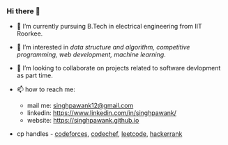 ### Hi there 👋 

- 🔭 I’m currently pursuing B.Tech in electrical engineering from IIT Roorkee.
- 🌱 I’m interested in *data structure and algorithm, competitive programming, web development, machine learning*.  
- 👯 I’m looking to collaborate on projects related to software devlopment as part time. 
- 📫 how to reach me:   
    - mail me: singhpawank12@gmail.com
    - linkedin: https://www.linkedin.com/in/singhpawank/
    - website: https://singhpawank.github.io
    
- cp handles - [codeforces](https://codeforces.com/profile/pawan_k), [codechef](https://www.codechef.com/users/singhpawank), [leetcode](https://leetcode.com/gentle_man/), [hackerrank](https://www.hackerrank.com/pawan_k01)
    
